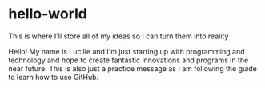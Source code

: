 # hello-world
This is where I'll store all of my ideas so I can turn them into reality

Hello!
My name is Lucille and I'm just starting up with programming and technology and hope to create fantastic innovations and programs in the near future.
This is also just a practice message as I am following the guide to learn how to use GitHub.
